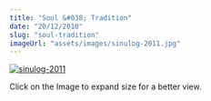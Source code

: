 ```yaml
---
title: "Soul &#038; Tradition"
date: "20/12/2010"
slug: "soul-tradition"
imageUrl: "assets/images/sinulog-2011.jpg"
---
```


[![](http://stonino.files.wordpress.com/2011/05/sinulog-2011.jpg?resize=652%2C312 "sinulog-2011")](http://stonino.files.wordpress.com/2011/05/sinulog-2011.jpg)

Click on the Image to expand size for a better view.